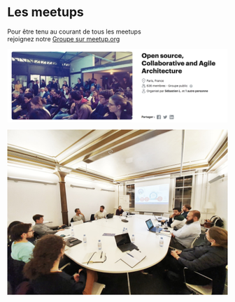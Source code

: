 # Les meetups

Pour être tenu au courant de tous les meetups   
rejoignez notre [Groupe sur meetup.org](https://www.meetup.com/fr-FR/collaborative-architecture/)  


![](../../.gitbook/assets/open-source-agile-collaborative-meetup.png)

![Meetup chez Valode et Pistre du 09/12/2019](../../.gitbook/assets/photo-analisa.jpeg)


